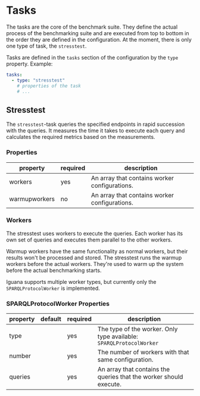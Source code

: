 # Tasks
The tasks are the core of the benchmark suite.
They define the actual process of the benchmarking suite
and are executed from top to bottom in the order they are defined in the configuration.
At the moment, there is only one type of task, the `stresstest`.

Tasks are defined in the `tasks` section of the configuration by the `type` property.
Example:
```yaml
tasks:
  - type: "stresstest"
    # properties of the task
    # ...
```

## Stresstest
The `stresstest`-task queries the specified endpoints in rapid succession with the queries.
It measures the time it takes to execute each query and calculates the required metrics based
on the measurements.

### Properties
| property      | required | description                                   |
|---------------|----------|-----------------------------------------------|
| workers       | yes      | An array that contains worker configurations. | 
| warmupworkers | no       | An array that contains worker configurations. |

### Workers
The stresstest uses workers to execute the queries.
Each worker has its own set of queries and executes them parallel to the other workers.

Warmup workers have the same functionality as normal workers, 
but their results won't be processed and stored.
The stresstest runs the warmup workers before the actual workers.
They're used to warm up the system before the actual benchmarking starts.

Iguana supports multiple worker types, but currently only the `SPARQLProtocolWorker` is implemented.

### SPARQLProtocolWorker Properties
| property | default | required | description                                                         |
|----------|---------|----------|---------------------------------------------------------------------|
| type     |         | yes      | The type of the worker. Only type available: `SPARQLProtocolWorker` |
|number    |        | yes      | The number of workers with that same configuration.                 |
| queries  |         | yes      | An array that contains the queries that the worker should execute.  |
